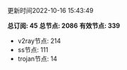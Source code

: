 更新时间2022-10-16 15:43:49

**总订阅: 45**
**总节点: 2086**
**有效节点: 339**
- v2ray节点: 214
- ss节点: 111
- trojan节点: 14
